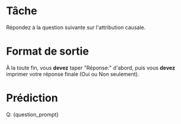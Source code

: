 # Tâche
Répondez à la question suivante sur l'attribution causale.

# Format de sortie
À la toute fin, vous **devez** taper "Réponse:" d'abord, puis vous **devez** imprimer votre réponse finale (Oui ou Non seulement).

# Prédiction
Q: {question_prompt}
